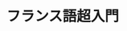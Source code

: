 ---
title: "フランス語超入門" 
publishDate: 2025-08-25
excerpt: "第9講　名言"
image: '~/assets/images/tasma.png'
category: "フランス語超入門"
tags:
- フランス語
- 名言
- 文学
- 哲学
---